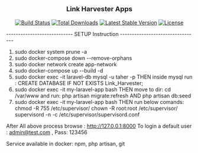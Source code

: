 <p align="center" style="font-size: 18px; font-weight: bold">Link Harvester Apps </p>

<p align="center">
<a href="https://github.com/laravel/framework/actions"><img src="https://github.com/laravel/framework/workflows/tests/badge.svg" alt="Build Status"></a>
<a href="https://packagist.org/packages/laravel/framework"><img src="https://img.shields.io/packagist/dt/laravel/framework" alt="Total Downloads"></a>
<a href="https://packagist.org/packages/laravel/framework"><img src="https://img.shields.io/packagist/v/laravel/framework" alt="Latest Stable Version"></a>
<a href="https://packagist.org/packages/laravel/framework"><img src="https://img.shields.io/packagist/l/laravel/framework" alt="License"></a>
</p>

----------------------------  SETUP  Instruction ---------------------------------
1. sudo docker system prune -a
2. sudo docker-compose down --remove-orphans
3. sudo docker network create app-network
4. sudo docker-compose up --build -d
5. sudo docker exec -it laravel-db mysql -u taher -p
	THEN inside mysql run : CREATE DATABASE IF NOT EXISTS Link_Harvester;
6. sudo docker exec -it my-laravel-app bash
	THEN move to dir: cd /var/www and run: php artisan migrate:refresh
          AND php artisan db:seed
7. sudo docker exec -it my-laravel-app bash
          THEN run below comands:
 	chmod -R 755 /etc/supervisor/
	chown -R root:root /etc/supervisor/
	supervisord -n -c /etc/supervisor/supervisord.conf

After All above process browse : http://127.0.0.1:8000
To login a default user : admin@test.com , Pass: 123456

Service available in docker: npm, php artisan, git
